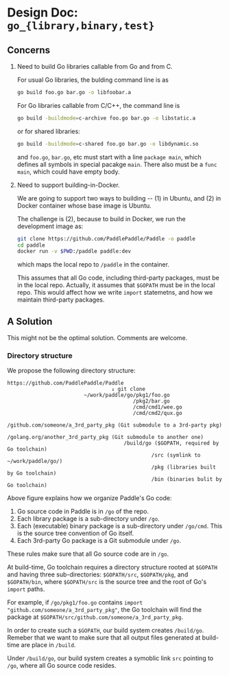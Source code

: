 # Design Doc: `go_{library,binary,test}`

## Concerns

1. Need to build Go libraries callable from Go and from C.

   For usual Go libraries, the bulding command line is as

   ```bash
   go build foo.go bar.go -o libfoobar.a
   ```

   For Go libraries callable from C/C++, the command line is

   ```bash
   go build -buildmode=c-archive foo.go bar.go -o libstatic.a
   ```

   or for shared libraries:

   ```bash
   go build -buildmode=c-shared foo.go bar.go -o libdynamic.so
   ```

   and `foo.go`, `bar.go`, etc must start with a line `package main`,
   which defines all symbols in special pacakge `main`.  There also
   must be a `func main`, which could have empty body.

1. Need to support building-in-Docker.

   We are going to support two ways to building -- (1) in Ubuntu, and
   (2) in Docker container whose base image is Ubuntu.

   The challenge is (2), because to build in Docker, we run the
   development image as:

   ```bash
   git clone https://github.com/PaddlePaddle/Paddle -o paddle
   cd paddle
   docker run -v $PWD:/paddle paddle:dev
   ```

   which maps the local repo to `/paddle` in the container.

   This assumes that all Go code, including third-party packages, must
   be in the local repo.  Actually, it assumes that `$GOPATH` must be
   in the local repo.  This would affect how we write `import`
   statemetns, and how we maintain third-party packages.


## A Solution

This might not be the optimal solution.  Comments are welcome.

### Directory structure

We propose the following directory structure:

```
https://github.com/PaddlePaddle/Paddle
                                  ↓ git clone
                         ~/work/paddle/go/pkg1/foo.go
                                         /pkg2/bar.go
                                         /cmd/cmd1/wee.go
                                         /cmd/cmd2/qux.go
                                         /github.com/someone/a_3rd_party_pkg (Git submodule to a 3rd-party pkg)
                                         /golang.org/another_3rd_party_pkg (Git submodule to another one)
                                      /build/go ($GOPATH, required by Go toolchain)
                                               /src (symlink to ~/work/paddle/go/)
                                               /pkg (libraries built by Go toolchain)
                                               /bin (binaries bulit by Go toolchain)
```

Above figure explains how we organize Paddle's Go code:

1. Go source code in Paddle is in `/go` of the repo.
1. Each library package is a sub-directory under `/go`.
1. Each (executable) binary package is a sub-directory under
   `/go/cmd`.  This is the source tree convention of Go itself.
1. Each 3rd-party Go package is a Git submodule under `/go`.

These rules make sure that all Go source code are in `/go`.

At build-time, Go toolchain requires a directory structure rooted at
`$GOPATH` and having three sub-directories: `$GOPATH/src`,
`$GOPATH/pkg`, and `$GOPATH/bin`, where `$GOPATH/src` is the source
tree and the root of Go's `import` paths.

For example, if `/go/pkg1/foo.go` contains `import
"github.com/someone/a_3rd_party_pkg"`, the Go toolchain will find the
package at `$GOPATH/src/github.com/someone/a_3rd_party_pkg`.

In order to create such a `$GOPATH`, our build system creates
`/build/go`.  Remeber that we want to make sure that all output files
generated at build-time are place in `/build`.

Under `/build/go`, our build system creates a symoblic link `src`
pointing to `/go`, where all Go source code resides.
